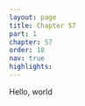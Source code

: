 ```yaml
---
layout: page
title: Chapter 57
part: 1
chapter: 57
order: 18
nav: true
highlights: 
---
```


Hello, world